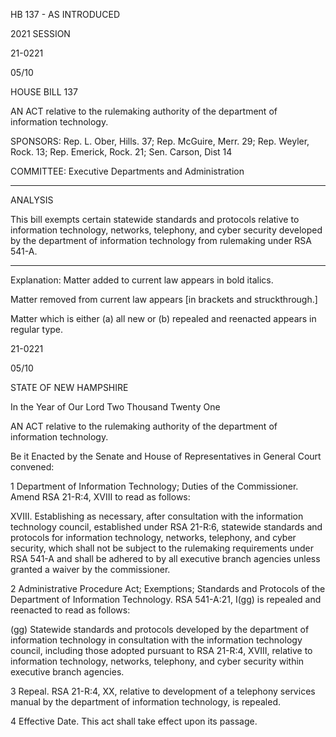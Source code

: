  HB 137 - AS INTRODUCED

 

 

2021 SESSION

 21-0221

 05/10

 

HOUSE BILL 137

 

AN ACT relative to the rulemaking authority of the department of information technology.

 

SPONSORS: Rep. L. Ober, Hills. 37; Rep. McGuire, Merr. 29; Rep. Weyler, Rock. 13; Rep. Emerick, Rock. 21; Sen. Carson, Dist 14

 

COMMITTEE: Executive Departments and Administration

 

-----------------------------------------------------------------

 

ANALYSIS

 

 This bill exempts certain statewide standards and protocols relative to information technology, networks, telephony, and cyber security developed by the department of information technology from rulemaking under RSA 541-A.

 

- - - - - - - - - - - - - - - - - - - - - - - - - - - - - - - - - - - - - - - - - - - - - - - - - - - - - - - - - - - - - - - - - - - - - - - - - - - 

 

Explanation: Matter added to current law appears in bold italics.

 Matter removed from current law appears [in brackets and struckthrough.]

 Matter which is either (a) all new or (b) repealed and reenacted appears in regular type.

 21-0221

 05/10

 

STATE OF NEW HAMPSHIRE

 

In the Year of Our Lord Two Thousand Twenty One

 

AN ACT relative to the rulemaking authority of the department of information technology.

 

Be it Enacted by the Senate and House of Representatives in General Court convened:

 

 1 Department of Information Technology; Duties of the Commissioner. Amend RSA 21-R:4, XVIII to read as follows:

 XVIII. Establishing as necessary, after consultation with the information technology council, established under RSA 21-R:6, statewide standards and protocols for information technology, networks, telephony, and cyber security, which shall not be subject to the rulemaking requirements under RSA 541-A and shall be adhered to by all executive branch agencies unless granted a waiver by the commissioner. 

 2 Administrative Procedure Act; Exemptions; Standards and Protocols of the Department of Information Technology. RSA 541-A:21, I(gg) is repealed and reenacted to read as follows:

 (gg) Statewide standards and protocols developed by the department of information technology in consultation with the information technology council, including those adopted pursuant to RSA 21-R:4, XVIII, relative to information technology, networks, telephony, and cyber security within executive branch agencies.

 3 Repeal. RSA 21-R:4, XX, relative to development of a telephony services manual by the department of information technology, is repealed.

 4 Effective Date. This act shall take effect upon its passage.

